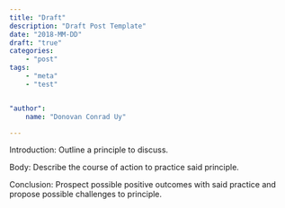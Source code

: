 ```yaml
---
title: "Draft"
description: "Draft Post Template"
date: "2018-MM-DD"
draft: "true"
categories:
    - "post"
tags:
    - "meta"
    - "test"


"author":
    name: "Donovan Conrad Uy"

---
```



Introduction: Outline a principle to discuss.

Body: Describe the course of action to practice said principle.

Conclusion: Prospect possible positive outcomes with said practice and propose possible challenges to principle.


